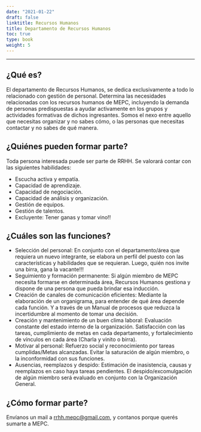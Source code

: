 ```yaml
---
date: "2021-01-22"
draft: false
linktitle: Recursos Humanos
title: Departamento de Recursos Humanos
toc: true
type: book
weight: 5
---
```

---
## **¿Qué es?**

El departamento de Recursos Humanos, se dedica exclusivamente a todo lo relacionado con gestión de personal. Determina las necesidades relacionadas con los recursos humanos de MEPC, incluyendo la demanda de personas predispuestas a ayudar activamente en los grupos y actividades formativas de dichos ingresantes. Somos el nexo entre aquello que necesitas organizar y no sabes cómo, o las personas que necesitas contactar y no sabes de qué manera.


## **¿Quiénes pueden formar parte?**

Toda persona interesada puede ser parte de RRHH. Se valorará contar con las siguientes habilidades:

- Escucha activa y empatía.
- Capacidad de aprendizaje.
- Capacidad de negociación.
- Capacidad de análisis y organización.
- Gestión de equipos.
- Gestión de talentos.
- Excluyente: Tener ganas y tomar vino!!

## **¿Cuáles son las funciones?**

- Selección del personal: En conjunto con el departamento/área que requiera un nuevo integrante, se elabora un perfil del puesto con las características y habilidades que se requieran. Luego, quién nos invite una birra, gana la vacante!!!
- Seguimiento y formación permanente: Si algún miembro de MEPC necesita formarse en determinada área, Recursos Humanos gestiona y dispone de una persona que pueda brindar esa inducción.
- Creación de canales de comunicación eficientes: Mediante la elaboración de un organigrama, para entender de qué área depende cada función. Y a través de un Manual de procesos que reduzca la incertidumbre al momento de tomar una decisión.
- Creación y mantenimiento de un buen clima laboral: Evaluación constante del estado interno de la organización. Satisfacción con las tareas, cumplimiento de metas en cada departamento, y fortalecimiento de vínculos en cada área (Charla y vinito o birra).
- Motivar al personal: Refuerzo social y reconocimiento por tareas cumplidas/Metas alcanzadas. Evitar la saturación de algún miembro, o la inconformidad con sus funciones.
- Ausencias, reemplazos y despido: Estimación de inasistencia, causas y reemplazos en caso haya tareas pendientes. El despido/excomulgación de algún miembro será evaluado en conjunto con la Organización General.

## **¿Cómo formar parte?**

Envíanos un mail a rrhh.mepc@gmail.com, y contanos porque querés sumarte a MEPC.

